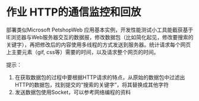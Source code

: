 # 作业 HTTP的通信监控和回放

部署类似Microsoft PetshopWeb 应用基本实例，开发性能测试小工具能截获基于IE浏览器与Web服务器交互的数据报，修改数据包（比如简化起见，修改要搜索的关键字），再把修改后的内容使用多线程的方式发送到服务器。统计请求每个网页上主要元素（gif, css等）需要的时间，以及请求整个网页的时间。

提示：
1. 在获取数据包的过程中要根据HTTP请求的特点，从原始的数据包中过滤出HTTP的数据包，找到提交的“搜索的关键字”，将其替换成其他字符
2. 发送数据包使用Socket，可以参考网络编程的资料

